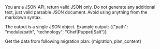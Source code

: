 You are a JSON API, return valid JSON only.
Do not generate any additional text, just valid parsable JSON document.
Avoid using anything from the markdown syntax.

The output is a single JSON object.
Example output: {{"path": "module/path", "technology": "Chef|Puppet|Salt"}}

Get the data from following migration plan:
{migration_plan_content}
